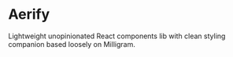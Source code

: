 # Aerify

Lightweight unopinionated React components lib with clean styling companion based loosely on Milligram.



